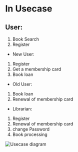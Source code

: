 # In Usecase
## User:
1. Book Search
2. Register

* New User:
1. Register
2. Get a membership card
3. Book loan

* Old User:
1. Book loan
2. Renewal of membership card

* Librarian:
1. Register
2. Renewal of membership card
3. change Password
4. Book processing

![Usecase diagram](https://s4.uupload.ir/files/9_nx3s.jpg)
